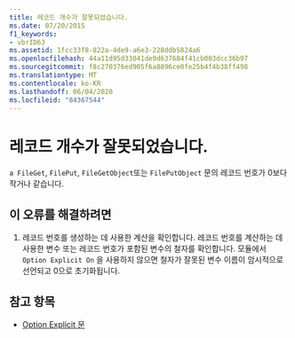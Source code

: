 ```yaml
---
title: 레코드 개수가 잘못되었습니다.
ms.date: 07/20/2015
f1_keywords:
- vbrID63
ms.assetid: 1fcc33f8-822a-4de9-a6e3-228ddb5824a6
ms.openlocfilehash: 44a11d95d33041de9d637684f41cb003dcc36b97
ms.sourcegitcommit: f8c270376ed905f6a8896ce0fe25b4f4b38ff498
ms.translationtype: MT
ms.contentlocale: ko-KR
ms.lasthandoff: 06/04/2020
ms.locfileid: "84367544"
---
```

# <a name="bad-record-number"></a>레코드 개수가 잘못되었습니다.
`a FileGet`, `FilePut`, `FileGetObject`또는 `FilePutObject` 문의 레코드 번호가 0보다 작거나 같습니다.  
  
## <a name="to-correct-this-error"></a>이 오류를 해결하려면  
  
1. 레코드 번호를 생성하는 데 사용한 계산을 확인합니다. 레코드 번호를 계산하는 데 사용한 변수 또는 레코드 번호가 포함된 변수의 철자를 확인합니다. 모듈에서 `Option Explicit On` 을 사용하지 않으면 철자가 잘못된 변수 이름이 암시적으로 선언되고 0으로 초기화됩니다.  
  
## <a name="see-also"></a>참고 항목

- [Option Explicit 문](../language-reference/statements/option-explicit-statement.md)
